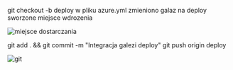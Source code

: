 git checkout -b deploy
w pliku azure.yml zmieniono galaz na deploy
sworzone miejsce wdrozenia
 
 ![miejsce dostarczania](C:\Users\Stud-hd2205\Pictures\1)
 
 git add . && git commit -m "Integracja galezi deploy"
 git push origin deploy
 
  ![git](C:\Users\Stud-hd2205\Pictures\2)
